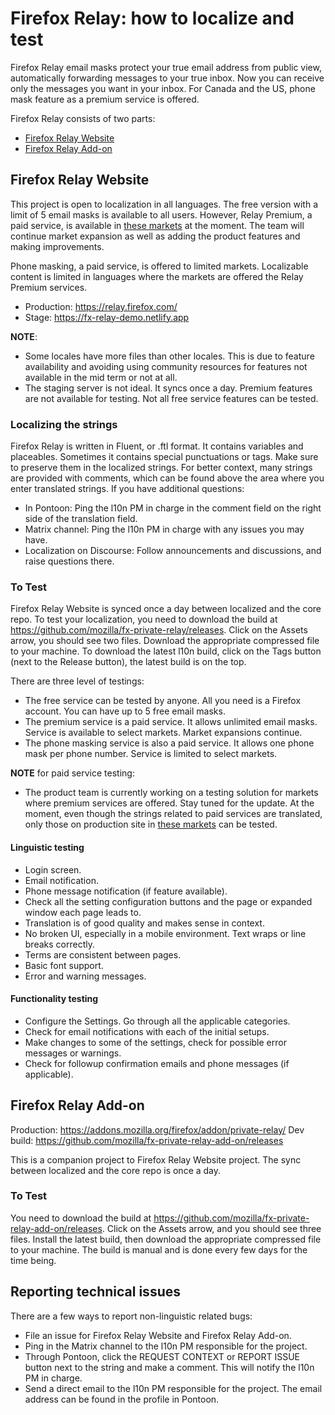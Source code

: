 # Firefox Relay: how to localize and test

Firefox Relay⁩ email masks protect your true email address from public view, automatically forwarding messages to your true inbox. Now you can receive only the messages you want in your inbox. For Canada and the US, phone mask feature as a premium service is offered.

Firefox Relay consists of two parts:
* [Firefox Relay Website](https://pontoon.mozilla.org/projects/firefox-relay-website)
* [Firefox Relay Add-on](https://pontoon.mozilla.org/projects/firefox-relay-add-on)

## Firefox Relay Website

This project is open to localization in all languages. The free version with a limit of 5 email masks is available to all users. However, Relay Premium, a paid service, is available in [these markets](https://docs.google.com/document/d/1ww1ab5Vhr4AISMlWZvTe0cnz8GD16F8xE5vegcJZNwQ/edit#) at the moment. The team will continue market expansion as well as adding the product features and making improvements.

Phone masking, a paid service, is offered to limited markets. Localizable content is limited in languages where the markets are offered the Relay Premium services.

* Production: https://relay.firefox.com/
* Stage: https://fx-relay-demo.netlify.app


**NOTE**:
* Some locales have more files than other locales. This is due to feature availability and avoiding using community resources for features not available in the mid term or not at all.
* The staging server is not ideal. It syncs once a day. Premium features are not available for testing. Not all free service features can be tested.

### Localizing the strings

Firefox Relay is written in Fluent, or .ftl format. It contains variables and placeables. Sometimes it contains special punctuations or tags. Make sure to preserve them in the localized strings. For better context, many strings are provided with comments, which can be found above the area where you enter translated strings. If you have additional questions:

* In Pontoon: Ping the l10n PM in charge in the comment field on the right side of the translation field.
* Matrix channel: Ping the l10n PM in charge with any issues you may have.
* Localization on Discourse: Follow announcements and discussions, and raise questions there.

### To Test

Firefox Relay Website is synced once a day between localized and the core repo. To test your localization, you need to download the build at https://github.com/mozilla/fx-private-relay/releases. Click on the Assets arrow, you should see two files. Download the appropriate compressed file to your machine. To download the latest l10n build, click on the Tags button (next to the Release button), the latest build is on the top.

There are three level of testings:

* The free service can be tested by anyone. All you need is a Firefox account. You can have up to 5 free email masks.
* The premium service is a paid service. It allows unlimited email masks. Service is available to select markets. Market expansions continue.
* The phone masking service is also a paid service. It allows one phone mask per phone number. Service is limited to select markets.

**NOTE** for paid service testing:
* The product team is currently working on a testing solution for markets where premium services are offered. Stay tuned for the update. At the moment, even though the strings related to paid services are translated, only those on production site in [these markets](https://docs.google.com/document/d/1ww1ab5Vhr4AISMlWZvTe0cnz8GD16F8xE5vegcJZNwQ/edit#) can be tested.

#### Linguistic testing

* Login screen.
* Email notification.
* Phone message notification (if feature available).
* Check all the setting configuration buttons and the page or expanded window each page leads to.
* Translation is of good quality and makes sense in context.
* No broken UI, especially in a mobile environment. Text wraps or line breaks correctly.
* Terms are consistent between pages.
* Basic font support.
* Error and warning messages.

#### Functionality testing

* Configure the Settings. Go through all the applicable categories.
* Check for email notifications with each of the initial setups.
* Make changes to some of the settings, check for possible error messages or warnings.
* Check for followup confirmation emails and phone messages (if applicable).

## Firefox Relay Add-on

Production: https://addons.mozilla.org/firefox/addon/private-relay/
Dev build: https://github.com/mozilla/fx-private-relay-add-on/releases

This is a companion project to Firefox Relay Website project. The sync between localized and the core repo is once a day.

### To Test

You need to download the build at https://github.com/mozilla/fx-private-relay-add-on/releases. Click on the Assets arrow, and you should see three files. Install the latest build, then download the appropriate compressed file to your machine. The build is manual and is done every few days for the time being.

## Reporting technical issues

There are a few ways to report non-linguistic related bugs:

* File an issue for Firefox Relay Website and Firefox Relay Add-on.
* Ping in the Matrix channel to the l10n PM responsible for the project.
* Through Pontoon, click the REQUEST CONTEXT or REPORT ISSUE button next to the string and make a comment. This will notify the l10n PM in charge.
* Send a direct email to the l10n PM responsible for the project. The email address can be found in the profile in Pontoon.
